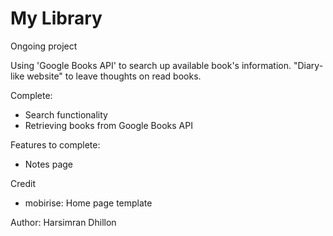 # My Library
Ongoing project


Using 'Google Books API' to search up available book's information.
"Diary-like website" to leave thoughts on read books.

Complete:
- Search functionality
- Retrieving books from Google Books API

Features to complete:
 - Notes page

Credit
- mobirise: Home page template

Author: Harsimran Dhillon
